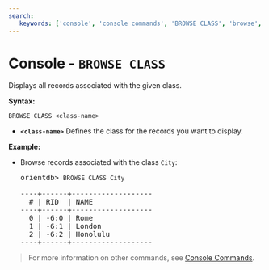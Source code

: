 ```yaml
---
search:
   keywords: ['console', 'console commands', 'BROWSE CLASS', 'browse', 'class']
---
```


<!-- proofread 2015-01-06 SAM -->

# Console - `BROWSE CLASS`

Displays all records associated with the given class.

**Syntax:**

```
BROWSE CLASS <class-name>
```

- **`<class-name>`** Defines the class for the records you want to display.

**Example:**

- Browse records associated with the class `City`:

  <pre>
  orientdb> <code class="lang-sql userinput">BROWSE CLASS City</code>

  ----+------+-------------------
    # | RID  | NAME
  ----+------+-------------------
    0 | -6:0 | Rome
    1 | -6:1 | London
    2 | -6:2 | Honolulu
  ----+------+-------------------
  </pre>

>For more information on other commands, see [Console Commands](Console-Commands.md).

